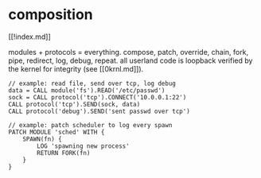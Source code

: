 # composition

[[!index.md]]

modules + protocols = everything. compose, patch, override, chain, fork, pipe, redirect, log, debug, repeat. all userland code is loopback verified by the kernel for integrity (see [[0krnl.md]]).

```zeroscript
// example: read file, send over tcp, log debug
data = CALL module('fs').READ('/etc/passwd')
sock = CALL protocol('tcp').CONNECT('10.0.0.1:22')
CALL protocol('tcp').SEND(sock, data)
CALL protocol('debug').SEND('sent passwd over tcp')

// example: patch scheduler to log every spawn
PATCH MODULE 'sched' WITH {
    SPAWN(fn) {
        LOG 'spawning new process'
        RETURN FORK(fn)
    }
}
```
